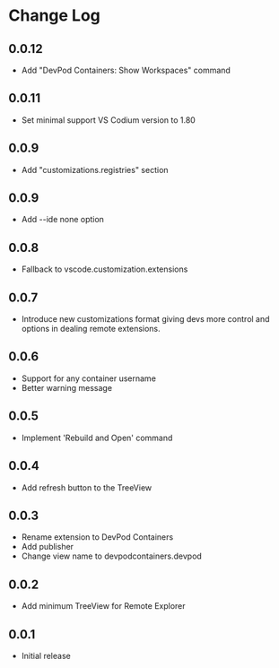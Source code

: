 # Change Log

## 0.0.12

- Add "DevPod Containers: Show Workspaces" command

## 0.0.11

- Set minimal support VS Codium version to 1.80

## 0.0.9

- Add "customizations.registries" section

## 0.0.9

- Add --ide none option

## 0.0.8

- Fallback to vscode.customization.extensions

## 0.0.7

- Introduce new customizations format giving devs more control and options in dealing remote extensions.

## 0.0.6

- Support for any container username 
- Better warning message

## 0.0.5

- Implement 'Rebuild and Open' command

## 0.0.4

- Add refresh button to the TreeView

## 0.0.3

- Rename extension to DevPod Containers
- Add publisher
- Change view name to devpodcontainers.devpod

## 0.0.2

- Add minimum TreeView for Remote Explorer

## 0.0.1

- Initial release